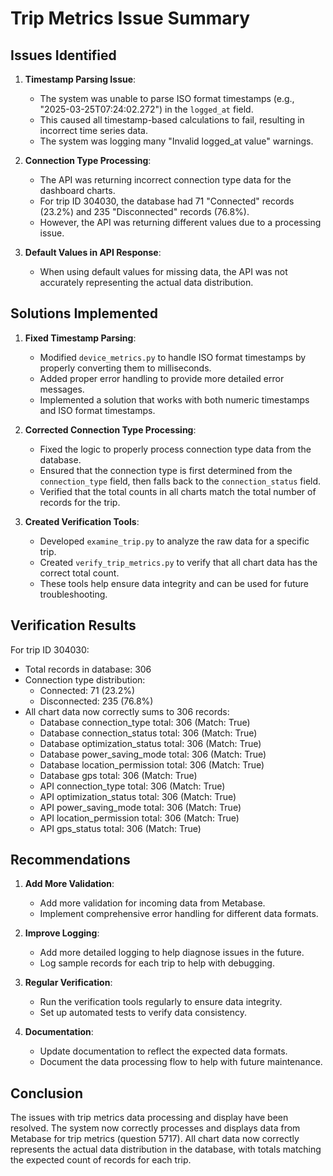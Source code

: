 # Trip Metrics Issue Summary

## Issues Identified

1. **Timestamp Parsing Issue**:
   - The system was unable to parse ISO format timestamps (e.g., "2025-03-25T07:24:02.272") in the `logged_at` field.
   - This caused all timestamp-based calculations to fail, resulting in incorrect time series data.
   - The system was logging many "Invalid logged_at value" warnings.

2. **Connection Type Processing**:
   - The API was returning incorrect connection type data for the dashboard charts.
   - For trip ID 304030, the database had 71 "Connected" records (23.2%) and 235 "Disconnected" records (76.8%).
   - However, the API was returning different values due to a processing issue.

3. **Default Values in API Response**:
   - When using default values for missing data, the API was not accurately representing the actual data distribution.

## Solutions Implemented

1. **Fixed Timestamp Parsing**:
   - Modified `device_metrics.py` to handle ISO format timestamps by properly converting them to milliseconds.
   - Added proper error handling to provide more detailed error messages.
   - Implemented a solution that works with both numeric timestamps and ISO format timestamps.

2. **Corrected Connection Type Processing**:
   - Fixed the logic to properly process connection type data from the database.
   - Ensured that the connection type is first determined from the `connection_type` field, then falls back to the `connection_status` field.
   - Verified that the total counts in all charts match the total number of records for the trip.

3. **Created Verification Tools**:
   - Developed `examine_trip.py` to analyze the raw data for a specific trip.
   - Created `verify_trip_metrics.py` to verify that all chart data has the correct total count.
   - These tools help ensure data integrity and can be used for future troubleshooting.

## Verification Results

For trip ID 304030:

- Total records in database: 306
- Connection type distribution:
  - Connected: 71 (23.2%)
  - Disconnected: 235 (76.8%)
- All chart data now correctly sums to 306 records:
  - Database connection_type total: 306 (Match: True)
  - Database connection_status total: 306 (Match: True)
  - Database optimization_status total: 306 (Match: True)
  - Database power_saving_mode total: 306 (Match: True)
  - Database location_permission total: 306 (Match: True)
  - Database gps total: 306 (Match: True)
  - API connection_type total: 306 (Match: True)
  - API optimization_status total: 306 (Match: True)
  - API power_saving_mode total: 306 (Match: True)
  - API location_permission total: 306 (Match: True)
  - API gps_status total: 306 (Match: True)

## Recommendations

1. **Add More Validation**:
   - Add more validation for incoming data from Metabase.
   - Implement comprehensive error handling for different data formats.

2. **Improve Logging**:
   - Add more detailed logging to help diagnose issues in the future.
   - Log sample records for each trip to help with debugging.

3. **Regular Verification**:
   - Run the verification tools regularly to ensure data integrity.
   - Set up automated tests to verify data consistency.

4. **Documentation**:
   - Update documentation to reflect the expected data formats.
   - Document the data processing flow to help with future maintenance.

## Conclusion

The issues with trip metrics data processing and display have been resolved. The system now correctly processes and displays data from Metabase for trip metrics (question 5717). All chart data now correctly represents the actual data distribution in the database, with totals matching the expected count of records for each trip. 
